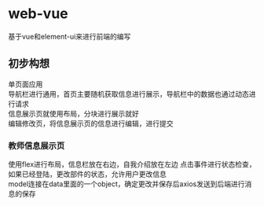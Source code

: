 # web-vue

基于vue和element-ui来进行前端的编写  

## 初步构想
单页面应用  
导航栏进行通用，首页主要随机获取信息进行展示，导航栏中的数据也通过动态进行请求  
信息展示页就使用布局，分块进行展示就好  
编辑修改页，将信息展示页的信息进行编辑，进行提交  

### 教师信息展示页
使用flex进行布局，信息栏放在右边，自我介绍放在左边
点击事件进行状态检查，如果已经登陆，更改部件的状态，允许用户更改信息  
model连接在data里面的一个object，确定更改并保存后axios发送到后端进行消息的保存  